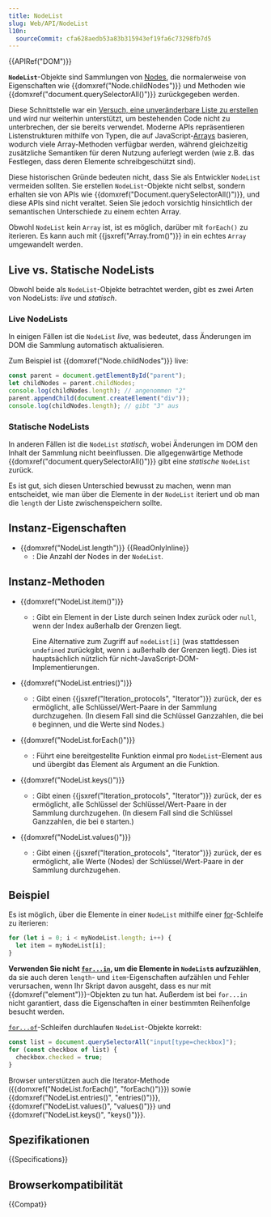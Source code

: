 ```yaml
---
title: NodeList
slug: Web/API/NodeList
l10n:
  sourceCommit: cfa628aedb53a83b315943ef19fa6c73298fb7d5
---
```


{{APIRef("DOM")}}

**`NodeList`**-Objekte sind Sammlungen von [Nodes](/de/docs/Web/API/Node), die normalerweise von Eigenschaften wie {{domxref("Node.childNodes")}} und Methoden wie {{domxref("document.querySelectorAll()")}} zurückgegeben werden.

Diese Schnittstelle war ein [Versuch, eine unveränderbare Liste zu erstellen](https://stackoverflow.com/questions/74630989/why-use-domstringlist-rather-than-an-array/74641156#74641156) und wird nur weiterhin unterstützt, um bestehenden Code nicht zu unterbrechen, der sie bereits verwendet. Moderne APIs repräsentieren Listenstrukturen mithilfe von Typen, die auf JavaScript-[Arrays](/de/docs/Web/JavaScript/Reference/Global_Objects/Array) basieren, wodurch viele Array-Methoden verfügbar werden, während gleichzeitig zusätzliche Semantiken für deren Nutzung auferlegt werden (wie z.B. das Festlegen, dass deren Elemente schreibgeschützt sind).

Diese historischen Gründe bedeuten nicht, dass Sie als Entwickler `NodeList` vermeiden sollten. Sie erstellen `NodeList`-Objekte nicht selbst, sondern erhalten sie von APIs wie {{domxref("Document.querySelectorAll()")}}, und diese APIs sind nicht veraltet. Seien Sie jedoch vorsichtig hinsichtlich der semantischen Unterschiede zu einem echten Array.

Obwohl `NodeList` kein `Array` ist, ist es möglich, darüber mit `forEach()` zu iterieren. Es kann auch mit {{jsxref("Array.from()")}} in ein echtes `Array` umgewandelt werden.

## Live vs. Statische NodeLists

Obwohl beide als `NodeList`-Objekte betrachtet werden, gibt es zwei Arten von NodeLists: _live_ und _statisch_.

### Live NodeLists

In einigen Fällen ist die `NodeList` _live_, was bedeutet, dass Änderungen im DOM die Sammlung automatisch aktualisieren.

Zum Beispiel ist {{domxref("Node.childNodes")}} live:

```js
const parent = document.getElementById("parent");
let childNodes = parent.childNodes;
console.log(childNodes.length); // angenommen "2"
parent.appendChild(document.createElement("div"));
console.log(childNodes.length); // gibt "3" aus
```

### Statische NodeLists

In anderen Fällen ist die `NodeList` _statisch_, wobei Änderungen im DOM den Inhalt der Sammlung nicht beeinflussen. Die allgegenwärtige Methode {{domxref("document.querySelectorAll()")}} gibt eine _statische_ `NodeList` zurück.

Es ist gut, sich diesen Unterschied bewusst zu machen, wenn man entscheidet, wie man über die Elemente in der `NodeList` iteriert und ob man die `length` der Liste zwischenspeichern sollte.

## Instanz-Eigenschaften

- {{domxref("NodeList.length")}} {{ReadOnlyInline}}
  - : Die Anzahl der Nodes in der `NodeList`.

## Instanz-Methoden

- {{domxref("NodeList.item()")}}

  - : Gibt ein Element in der Liste durch seinen Index zurück oder `null`, wenn der Index außerhalb der Grenzen liegt.

    Eine Alternative zum Zugriff auf `nodeList[i]` (was stattdessen `undefined` zurückgibt, wenn `i` außerhalb der Grenzen liegt). Dies ist hauptsächlich nützlich für nicht-JavaScript-DOM-Implementierungen.

- {{domxref("NodeList.entries()")}}
  - : Gibt einen {{jsxref("Iteration_protocols", "Iterator")}} zurück, der es ermöglicht, alle Schlüssel/Wert-Paare in der Sammlung durchzugehen. (In diesem Fall sind die Schlüssel Ganzzahlen, die bei `0` beginnen, und die Werte sind Nodes.)
- {{domxref("NodeList.forEach()")}}
  - : Führt eine bereitgestellte Funktion einmal pro `NodeList`-Element aus und übergibt das Element als Argument an die Funktion.
- {{domxref("NodeList.keys()")}}
  - : Gibt einen {{jsxref("Iteration_protocols", "Iterator")}} zurück, der es ermöglicht, alle Schlüssel der Schlüssel/Wert-Paare in der Sammlung durchzugehen. (In diesem Fall sind die Schlüssel Ganzzahlen, die bei `0` starten.)
- {{domxref("NodeList.values()")}}
  - : Gibt einen {{jsxref("Iteration_protocols", "Iterator")}} zurück, der es ermöglicht, alle Werte (Nodes) der Schlüssel/Wert-Paare in der Sammlung durchzugehen.

## Beispiel

Es ist möglich, über die Elemente in einer `NodeList` mithilfe einer [for](/de/docs/Web/JavaScript/Reference/Statements/for)-Schleife zu iterieren:

```js
for (let i = 0; i < myNodeList.length; i++) {
  let item = myNodeList[i];
}
```

**Verwenden Sie nicht [`for...in`](/de/docs/Web/JavaScript/Reference/Statements/for...in), um die Elemente in `NodeList`s aufzuzählen**, da sie auch deren `length`- und `item`-Eigenschaften aufzählen und Fehler verursachen, wenn Ihr Skript davon ausgeht, dass es nur mit {{domxref("element")}}-Objekten zu tun hat. Außerdem ist bei `for...in` nicht garantiert, dass die Eigenschaften in einer bestimmten Reihenfolge besucht werden.

[`for...of`](/de/docs/Web/JavaScript/Reference/Statements/for...of)-Schleifen durchlaufen `NodeList`-Objekte korrekt:

```js
const list = document.querySelectorAll("input[type=checkbox]");
for (const checkbox of list) {
  checkbox.checked = true;
}
```

Browser unterstützen auch die Iterator-Methode ({{domxref("NodeList.forEach()", "forEach()")}}) sowie {{domxref("NodeList.entries()", "entries()")}}, {{domxref("NodeList.values()", "values()")}} und {{domxref("NodeList.keys()", "keys()")}}.

## Spezifikationen

{{Specifications}}

## Browserkompatibilität

{{Compat}}
